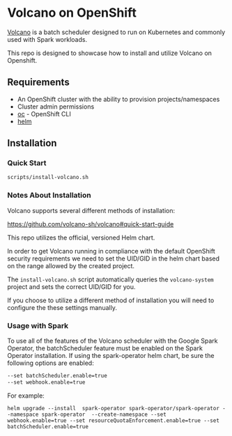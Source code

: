 # Volcano on OpenShift

[Volcano](https://volcano.sh/en/) is a batch scheduler designed to run on Kubernetes and commonly used with Spark workloads.

This repo is designed to showcase how to install and utilize Volcano on Openshift.

## Requirements

* An OpenShift cluster with the ability to provision projects/namespaces
* Cluster admin permissions
* [oc](https://mirror.openshift.com/pub/openshift-v4/clients/ocp/stable) - OpenShift CLI
* [helm](https://helm.sh/docs/intro/install)

## Installation

### Quick Start

```sh
scripts/install-volcano.sh
```

### Notes About Installation

Volcano supports several different methods of installation:

https://github.com/volcano-sh/volcano#quick-start-guide

This repo utilizes the official, versioned Helm chart.

In order to get Volcano running in compliance with the default OpenShift security requirements we need to set the UID/GID in the helm chart based on the range allowed by the created project.

The `install-volcano.sh` script automatically queries the `volcano-system` project and sets the correct UID/GID for you.

If you choose to utilize a different method of installation you will need to configure the these settings manually.

### Usage with Spark

To use all of the features of the Volcano scheduler with the Google Spark Operator, the batchScheduler feature must be enabled on the Spark Operator installation.  If using the spark-operator helm chart, be sure the following options are enabled:

```sh
--set batchScheduler.enable=true 
--set webhook.enable=true
```

For example:

```
helm upgrade --install  spark-operator spark-operator/spark-operator --namespace spark-operator  --create-namespace --set webhook.enable=true --set resourceQuotaEnforcement.enable=true --set batchScheduler.enable=true
```
